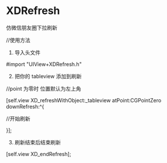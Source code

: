 # XDRefresh

仿微信朋友圈下拉刷新

//使用方法

1. 导入头文件

#import "UIView+XDRefresh.h"

2. 把你的 tableview 添加到刷新

//point 为零时 位置默认为左上角

[self.view XD_refreshWithObject:_tableview atPoint:CGPointZero downRefresh:^{

//开始刷新

}];

3. 刷新结束后结束刷新

[self.view XD_endRefresh];
